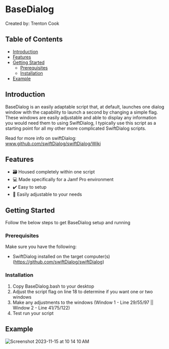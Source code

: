 # BaseDialog

Created by: Trenton Cook

## Table of Contents

- [Introduction](#introduction)
- [Features](#features)
- [Getting Started](#getting-started)
  - [Prerequisites](#prerequisites)
  - [Installation](#installation)
- [Example](#example)

## Introduction

BaseDialog is an easily adaptable script that, at default, launches one dialog window with the capability to launch a second by changing a simple flag. These windows are easily adjustable and able to display any information you would need them to using SwiftDialog, I typically use this script as a starting point for all my other more complicated SwiftDialog scripts.

Read for more info on swiftDialog:
www.github.com/swiftDialog/swiftDialog/Wiki

## Features

- 🗃️ Housed completely within one script
- 💻 Made specifically for a Jamf Pro environment
- ✔️ Easy to setup
- 🔧 Easily adjustable to your needs

## Getting Started

Follow the below steps to get BaseDialog setup and running

### Prerequisites

Make sure you have the following:

- SwiftDialog installed on the target computer(s) (https://github.com/swiftDialog/swiftDialog)

### Installation

1. Copy BaseDialog.bash to your desktop
2. Adjust the script flag on line 18 to determine if you want one or two windows
3. Make any adjustments to the windows (Window 1 - Line 29/55/97 || Window 2 - Line 41/75/122)
4. Test run your script

## Example
![Screenshot 2023-11-15 at 10 14 10 AM](https://github.com/Tc00k/BaseDialog/assets/150291395/0d3588ea-877b-4c4a-b45f-27b68e1f27bd)
